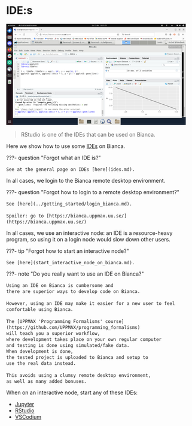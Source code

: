 # IDE:s

![](./img/rstudio_in_action_480_x_270.png)

> RStudio is one of the IDEs that can be used on Bianca.

Here we show how to use some [IDEs](ides.md) on Bianca.

???- question "Forgot what an IDE is?"

    See at the general page on IDEs [here](ides.md).

In all cases, we login to the Bianca remote desktop environment.

???- question "Forgot how to login to a remote desktop environment?"

    See [here](../getting_started/login_bianca.md).

    Spoiler: go to [https://bianca.uppmax.uu.se/](https://bianca.uppmax.uu.se/)

In all cases, we use an interactive node: an IDE is a resource-heavy
program, so using it on a login node would slow down other users.

???- tip "Forgot how to start an interactive node?"

    See [here](start_interactive_node_on_bianca.md).

???- note "Do you really want to use an IDE on Bianca?"

    Using an IDE on Bianca is cumbersome and
    there are superior ways to develop code on Bianca.

    However, using an IDE may make it easier for a new user to feel
    comfortable using Bianca.

    The [UPPMAX 'Programming Formalisms' course](https://github.com/UPPMAX/programming_formalisms)
    will teach you a superior workflow, 
    where development takes place on your own regular computer
    and testing is done using simulated/fake data.
    When development is done,
    the tested project is uploaded to Bianca and setup to
    use the real data instead.

    This avoids using a clumsy remote desktop environment,
    as well as many added bonuses.

When on an interactive node, start any of these IDEs:

- [Jupyter](jupyter.md)
- [RStudio](rstudio_on_bianca.md)
- [VSCodium](vscodium_on_bianca.md)

